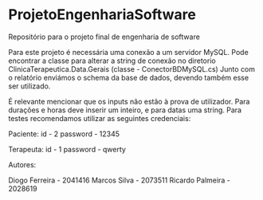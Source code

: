 # ProjetoEngenhariaSoftware
Repositório para o projeto final de engenharia de software

Para este projeto é necessária uma conexão a um servidor MySQL.
Pode encontrar a classe para alterar a string de conexão no diretorio ClinicaTerapeutica.Data.Gerais (classe - ConectorBDMySQL.cs)
Junto com o relatório enviámos o schema da base de dados, devendo também esse ser utilizado.

É relevante mencionar que os inputs não estão à prova de utilizador.
Para durações e horas deve inserir um inteiro, e para datas uma string.
Para testes recomendamos utilizar as seguintes credenciais:

Paciente:
id - 2
password - 12345

Terapeuta:
id - 1
password - qwerty


Autores:

Diogo Ferreira - 2041416
Marcos Silva - 2073511
Ricardo Palmeira - 2028619
